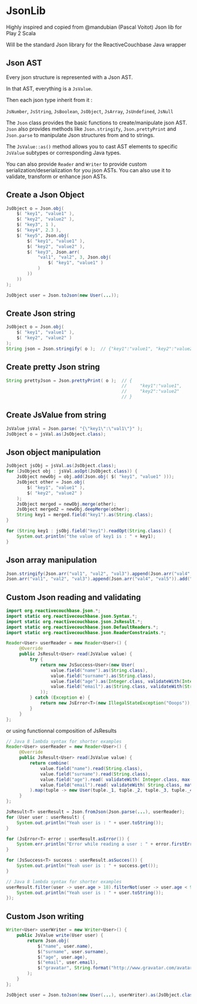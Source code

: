 JsonLib
======================================

Highly inspired and copied from @mandubian (Pascal Voitot) Json lib for Play 2 Scala

Will be the standard Json library for the ReactiveCouchbase Java wrapper

Json AST
--------------------

Every json structure is represented with a Json AST.

In that AST, everything is a `JsValue`.

Then each json type inherit from it :

`JsNumber`, `JsString`, `JsBoolean`, `JsObject`, `JsArray`, `JsUndefined`, `JsNull`

The `Json` class provides the basic functions to create/manipulate json AST. `Json` also provides
methods like `Json.stringify`, `Json.prettyPrint` and `Json.parse` to manipulate Json structures from and to strings.

The `JsValue::as()` method allows you to cast AST elements to specific `JsValue` subtypes or corresponding Java types.

You can also provide `Reader` and `Writer` to provide custom serialization/deserialization for you json ASTs. You can also
use it to validate, transform or enhance json ASTs.

Create a Json Object
--------------------

```java
JsObject o = Json.obj(
    $( "key1", "value1" ),
    $( "key2", "value2" ),
    $( "key3", 1 ),
    $( "key4", 2.3 ),
    $( "key5", Json.obj(
        $( "key1", "value1" ),
        $( "key2", "value2" ),
        $( "key3", Json.arr(
            "val1", "val2", 3, Json.obj(
                $( "key1", "value1" )
            )
        ))
    ))
);

JsObject user = Json.toJson(new User(...));
```

Create Json string
-------------------

```java
JsObject o = Json.obj(
    $( "key1", "value1" ),
    $( "key2", "value2" )
);
String json = Json.stringify( o );  // {"key1":"value1", "key2":"value2"}
```

Create pretty Json string
-------------------------

```java
String prettyJson = Json.prettyPrint( o );  // {
                                            //     "key1":"value1",
                                            //     "key2":"value2"
                                            // }
```

Create JsValue from string
--------------------------

```java
JsValue jsVal = Json.parse( "{\"key1\":\"val1\"}" );
JsObject o = jsVal.as(JsObject.class);
```

Json object manipulation
------------------------

```java
JsObject jsObj = jsVal.as(JsObject.class);
for (JsObject obj : jsVal.asOpt(JsObject.class)) {
    JsObject newObj = obj.add(Json.obj( $( "key1", "value1" )));
    JsObject other = Json.obj(
        $( "key1", "value1" ),
        $( "key2", "value2" )
    );
    JsObject merged = newObj.merge(other);
    JsObject merged2 = newObj.deepMerge(other);
    String key1 = merged.field("key1").as(String.class);
}

for (String key1 : jsObj.field("key1").readOpt(String.class)) {
    System.out.println("the value of key1 is : " + key1);
}
```

Json array manipulation
-----------------------

```java
Json.stringify(Json.arr("val1", "val2", "val3").append(Json.arr("val4", "val5")).add("val6")) // ["val1","val2","val3","val4","val5","val6"]
Json.arr("val1", "val2", "val3").append(Json.arr("val4", "val5")).add("val6").get(5) // val6
```

Custom Json reading and validating
----------------------------------

```java
import org.reactivecouchbase.json.*;
import static org.reactivecouchbase.json.Syntax.*;
import static org.reactivecouchbase.json.JsResult.*;
import static org.reactivecouchbase.json.DefaultReaders.*;
import static org.reactivecouchbase.json.ReaderConstraints.*;

Reader<User> userReader = new Reader<User>() {
     @Override
     public JsResult<User> read(JsValue value) {
         try {
             return new JsSuccess<User>(new User(
                 value.field("name").as(String.class),
                 value.field("surname").as(String.class),
                 value.field("age").as(Integer.class, validateWith(Integer.class, max( 99 ), min( 18 ))),
                 value.field("email").as(String.class, validateWith(String.class, matches( "^[_a-z0-9-]+(\\.[_a-z0-9-]+)*@[a-z0-9-]+(\\.[a-z0-9-]+)+$"))
             ));
         } catch (Exception e) {
             return new JsError<T>(new IllegalStateException("Ooops"));
         }
     }
};
```

or using functionnal composition of JsResults

```java
// Java 8 lambda syntax for shorter examples
Reader<User> userReader = new Reader<User>() {
     @Override
     public JsResult<User> read(JsValue value) {
         return combine(
             value.field("name").read(String.class),
             value.field("surname").read(String.class),
             value.field("age").read( validateWith( Integer.class, max( 99 ), min( 18 ))),
             value.field("email").read( validateWith( String.class, matches( "^[_a-z0-9-]+(\\.[_a-z0-9-]+)*@[a-z0-9-]+(\\.[a-z0-9-]+)+$" ))
         ).map(tuple -> new User(tuple._1, tuple._2, tuple._3, tuple._4));
     }
};

JsResult<T> userResult = Json.fromJson(Json.parse(...), userReader);
for (User user : userResult) {
    System.out.println("Yeah user is : " + user.toString());
}

for (JsError<T> error : userResult.asError()) {
    System.err.println("Error while reading a user : " + error.firstError());
}

for (JsSuccess<T> success : userResult.asSucces()) {
    System.out.println("Yeah user is : " + success.get());
}

// Java 8 lambda syntax for shorter examples
userResult.filter(user -> user.age > 18).filterNot(user -> user.age < 99).map(user -> {
    System.out.println("Yeah user is : " + user.toString());
});
```

Custom Json writing
-------------------

```java
Writer<User> userWriter = new Writer<User>() {
    public JsValue write(User user) {
        return Json.obj(
            $("name", user.name),
            $("surname", user.surname),
            $("age", user.age),
            $("email", user.email),
            $("gravatar", String.format("http://www.gravatar.com/avatar/%s?s=50&d=wavatar", Codec.md5(user.email))
        );
    }
};

JsObject user = Json.toJson(new User(...), userWriter).as(JsObject.class);
```
